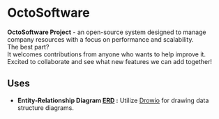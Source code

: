 # OctoSoftware
**OctoSoftware Project** - an open-source system designed to manage company resources with a focus on performance and scalability. <br>
The best part? <br>
It welcomes contributions from anyone who wants to help improve it. <br>
Excited to collaborate and see what new features we can add together!

[ERD]: /ERD/
[Drowio]: https://app.diagrams.net/
[commit_style]: .github/COMMIT_MESSAGE_STYLE.md

## Uses
- **Entity-Relationship Diagram [ERD][ERD] :** Utilize [Drowio][Drowio] for drawing data structure diagrams.
